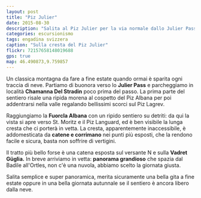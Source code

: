 ```yaml
---
layout: post
title: "Piz Julier"
date: 2015-08-30
description: "Salita al Piz Julier per la via normale dallo Julier Pass e la Fuorcla Albana"
categories: escursionismo
tags: engadina svizzera 
caption: "Sulla cresta del Piz Julier"
flickr: 72157658148019688
gps: true
map: 46.490873,9.759857
---
```


Un classica montagna da fare a fine estate quando ormai è sparita ogni traccia di neve. Partiamo di buonora verso lo **Julier Pass** e parcheggiamo in località **Chamanna Del Stradin** poco prima del passo. La prima parte del sentiero risale una ripida morena al cospetto del Piz Albana per poi addentrarsi nella valle regalando bellissimi scorci sul Piz Lagrev.

Raggiungiamo la **Fuorcla Albana** con un ripido sentiero su detriti: da qui la vista si apre verso St. Moritz e il Piz Languard, ed è ben visibile la lunga cresta che ci porterà in vetta. La cresta, apparentemente inaccessibile, è addomesticata da **catene e corrimano** nei punti più esposti, che la rendono facile e sicura, basta non soffrire di vertigini.

Il tratto più bello forse è una catena esposta sul versante N e sulla **Vadret Güglia.** In breve arriviamo in vetta: **panorama grandioso** che spazia dal Badile all'Ortles, non c'è una nuvola, abbiamo scelto la giornata giusta.

Salita semplice e super panoramica, merita sicuramente una bella gita a fine estate oppure in una bella giornata autunnale se il sentiero è ancora libero dalla neve.